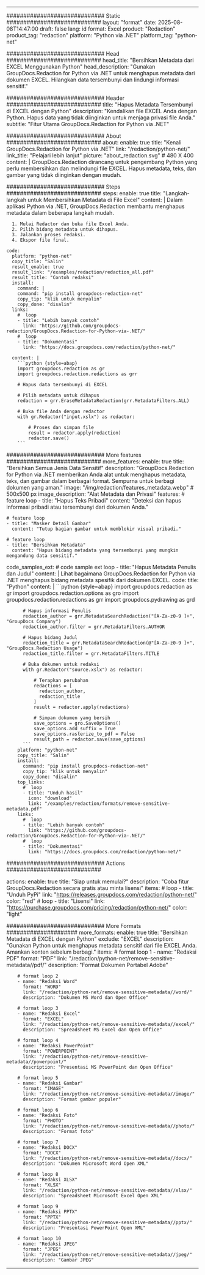 
---
############################# Static ############################
layout: "format"
date:  2025-08-08T14:47:00
draft: false
lang: id
format: Excel
product: "Redaction"
product_tag: "redaction"
platform: "Python via .NET"
platform_tag: "python-net"

############################# Head ############################
head_title: "Bersihkan Metadata dari EXCEL Menggunakan Python"
head_description: "Gunakan GroupDocs.Redaction for Python via .NET untuk menghapus metadata dari dokumen EXCEL. Hilangkan data tersembunyi dan lindungi informasi sensitif."

############################# Header ############################
title: "Hapus Metadata Tersembunyi di EXCEL dengan Python" 
description: "Kendalikan file EXCEL Anda dengan Python. Hapus data yang tidak diinginkan untuk menjaga privasi file Anda."
subtitle: "Fitur Utama GroupDocs.Redaction for Python via .NET" 

############################# About ############################
about:
    enable: true
    title: "Kenali GroupDocs.Redaction for Python via .NET"
    link: "/redaction/python-net/"
    link_title: "Pelajari lebih lanjut"
    picture: "about_redaction.svg" # 480 X 400
    content: |
       GroupDocs.Redaction dirancang untuk pengembang Python yang perlu membersihkan dan melindungi file EXCEL. Hapus metadata, teks, dan gambar yang tidak diinginkan dengan mudah.

############################# Steps ############################
steps:
    enable: true
    title: "Langkah-langkah untuk Membersihkan Metadata di File Excel"
    content: |
      Dalam aplikasi Python via .NET, GroupDocs.Redaction membantu menghapus metadata dalam beberapa langkah mudah.
      
      1. Mulai Redactor dan buka file Excel Anda.
      2. Pilih bidang metadata untuk dihapus.
      3. Jalankan proses redaksi.
      4. Ekspor file final.
   
    code:
      platform: "python-net"
      copy_title: "Salin"
      result_enable: true
      result_link: "/examples/redaction/redaction_all.pdf"
      result_title: "Contoh redaksi"
      install:
        command: |
        command: "pip install groupdocs-redaction-net"
        copy_tip: "klik untuk menyalin"
        copy_done: "disalin"
      links:
        #  loop
        - title: "Lebih banyak contoh"
          link: "https://github.com/groupdocs-redaction/GroupDocs.Redaction-for-Python-via-.NET/"
        #  loop
        - title: "Dokumentasi"
          link: "https://docs.groupdocs.com/redaction/python-net/"
          
      content: |
        ```python {style=abap}
        import groupdocs.redaction as gr
        import groupdocs.redaction.redactions as grr

        # Hapus data tersembunyi di EXCEL

        # Pilih metadata untuk dihapus
        redaction = grr.EraseMetadataRedaction(grr.MetadataFilters.ALL)

        # Buka file Anda dengan redactor
        with gr.Redactor("input.xslx") as redactor:

            # Proses dan simpan file
            result = redactor.apply(redaction)
            redactor.save()
        ```            


############################# More features ############################
more_features:
  enable: true
  title: "Bersihkan Semua Jenis Data Sensitif"
  description: "GroupDocs.Redaction for Python via .NET memberikan Anda alat untuk menghapus metadata, teks, dan gambar dalam berbagai format. Sempurna untuk berbagi dokumen yang aman."
  image: "/img/redaction/features_metadata.webp" # 500x500 px
  image_description: "Alat Metadata dan Privasi"
  features:
    # feature loop
    - title: "Hapus Teks Pribadi"
      content: "Deteksi dan hapus informasi pribadi atau tersembunyi dari dokumen Anda."

    # feature loop
    - title: "Masker Detail Gambar"
      content: "Tutup bagian gambar untuk memblokir visual pribadi."

    # feature loop
    - title: "Bersihkan Metadata"
      content: "Hapus bidang metadata yang tersembunyi yang mungkin mengandung data sensitif."
      
  code_samples_ext:
    # code sample ext loop
    - title: "Hapus Metadata Penulis dan Judul"
      content: |
        Lihat bagaimana GroupDocs.Redaction for Python via .NET menghapus bidang metadata spesifik dari dokumen EXCEL.
      code:
        title: "Python"
        content: |
          ```python {style=abap}
          import groupdocs.redaction as gr
          import groupdocs.redaction.options as gro
          import groupdocs.redaction.redactions as grr
          import groupdocs.pydrawing as grd

          # Hapus informasi Penulis
          redaction_author = grr.MetadataSearchRedaction("[A-Za-z0-9 ]+", "GroupDocs Company")
          redaction_author.filter = grr.MetadataFilters.AUTHOR

          # Hapus bidang Judul
          redaction_title = grr.MetadataSearchRedaction(@"[A-Za-z0-9 ]+", "GroupDocs.Redaction Usage")
          redaction_title.filter = grr.MetadataFilters.TITLE

          # Buka dokumen untuk redaksi
          with gr.Redactor("source.xslx") as redactor:

              # Terapkan perubahan
              redactions = [
                redaction_author,
                redaction_title
              ]
              result = redactor.apply(redactions)

              # Simpan dokumen yang bersih
              save_options = gro.SaveOptions()
              save_options.add_suffix = True
              save_options.rasterize_to_pdf = False
              result_path = redactor.save(save_options)
          ```
        platform: "python-net"
        copy_title: "Salin"
        install:
          command: "pip install groupdocs-redaction-net"
          copy_tip: "klik untuk menyalin"
          copy_done: "disalin"
        top_links:
          #  loop
          - title: "Unduh hasil"
            icon: "download"
            link: "/examples/redaction/formats/remove-sensitive-metadata.pdf"
        links:
          #  loop
          - title: "Lebih banyak contoh"
            link: "https://github.com/groupdocs-redaction/GroupDocs.Redaction-for-Python-via-.NET/"
          #  loop
          - title: "Dokumentasi"
            link: "https://docs.groupdocs.com/redaction/python-net/"


############################# Actions ############################

actions:
  enable: true
  title: "Siap untuk memulai?"
  description: "Coba fitur GroupDocs.Redaction secara gratis atau minta lisensi"
  items:
    #  loop
    - title: "Unduh PyPi"
      link: "https://releases.groupdocs.com/redaction/python-net/"
      color: "red"
        #  loop
    - title: "Lisensi"
      link: "https://purchase.groupdocs.com/pricing/redaction/python-net/"
      color: "light"


############################# More Formats #####################
more_formats:
    enable: true
    title: "Bersihkan Metadata di EXCEL dengan Python"
    exclude: "EXCEL"
    description: "Gunakan Python untuk menghapus metadata sensitif dari file EXCEL Anda. Amankan konten sebelum berbagi."
    items: 
        # format loop 1
        - name: "Redaksi PDF"
          format: "PDF"
          link: "/redaction/python-net/remove-sensitive-metadata//pdf/"
          description: "Format Dokumen Portabel Adobe"

        # format loop 2
        - name: "Redaksi Word"
          format: "WORD"
          link: "/redaction/python-net/remove-sensitive-metadata//word/"
          description: "Dokumen MS Word dan Open Office"
          
        # format loop 3
        - name: "Redaksi Excel"
          format: "EXCEL"
          link: "/redaction/python-net/remove-sensitive-metadata//excel/"
          description: "Spreadsheet MS Excel dan Open Office"

        # format loop 4
        - name: "Redaksi PowerPoint"
          format: "POWERPOINT"
          link: "/redaction/python-net/remove-sensitive-metadata//powerpoint/"
          description: "Presentasi MS PowerPoint dan Open Office"

        # format loop 5
        - name: "Redaksi Gambar"
          format: "IMAGE"
          link: "/redaction/python-net/remove-sensitive-metadata//image/"
          description: "Format gambar populer"

        # format loop 6
        - name: "Redaksi Foto"
          format: "PHOTO"
          link: "/redaction/python-net/remove-sensitive-metadata//photo/"
          description: "Format foto"

        # format loop 7
        - name: "Redaksi DOCX"
          format: "DOCX"
          link: "/redaction/python-net/remove-sensitive-metadata//docx/"
          description: "Dokumen Microsoft Word Open XML"
          
        # format loop 8
        - name: "Redaksi XLSX"
          format: "XLSX"
          link: "/redaction/python-net/remove-sensitive-metadata//xlsx/"
          description: "Spreadsheet Microsoft Excel Open XML"
          
        # format loop 9
        - name: "Redaksi PPTX"
          format: "PPTX"
          link: "/redaction/python-net/remove-sensitive-metadata//pptx/"
          description: "Presentasi PowerPoint Open XML"

        # format loop 10
        - name: "Redaksi JPEG"
          format: "JPEG"
          link: "/redaction/python-net/remove-sensitive-metadata//jpeg/"
          description: "Gambar JPEG"


---